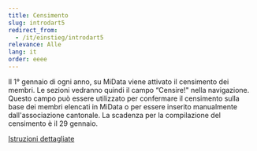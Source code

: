 ```yaml
---
title: Censimento
slug: introdart5
redirect_from:
  - /it/einstieg/introdart5
relevance: Alle
lang: it
order: eeee
---
```


Il 1° gennaio di ogni anno, su MiData viene attivato il censimento dei membri. Le sezioni vedranno quindi il campo “Censire!" nella navigazione. Questo campo può essere utilizzato per confermare il censimento sulla base dei membri elencati in MiData o per essere inserito manualmente dall'associazione cantonale. La scadenza per la compilazione del censimento è il 29 gennaio.

[Istruzioni dettagliate](https://pfadi.swiss/it/pubblicazioni-downloads/downloads/detail/215/midata-foglio-informativo-annuncio-dellorganico-nella-banca-dati-dei-membri/) 
